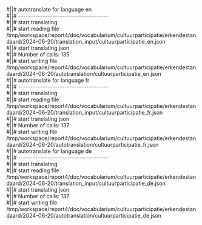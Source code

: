 #||# autotranslate for language en  
#||# -------------------------------------  
#||# start translating  
#||# start reading file /tmp/workspace/report4/doc/vocabularium/cultuurparticipatie/erkendestandaard/2024-06-20/translation_input/cultuurparticipatie_en.json  
#||# start translating json  
#||# Number of calls: 135  
#||# start writing file /tmp/workspace/report4/doc/vocabularium/cultuurparticipatie/erkendestandaard/2024-06-20/autotranslation/cultuurparticipatie_en.json  
#||# autotranslate for language fr  
#||# -------------------------------------  
#||# start translating  
#||# start reading file /tmp/workspace/report4/doc/vocabularium/cultuurparticipatie/erkendestandaard/2024-06-20/translation_input/cultuurparticipatie_fr.json  
#||# start translating json  
#||# Number of calls: 137  
#||# start writing file /tmp/workspace/report4/doc/vocabularium/cultuurparticipatie/erkendestandaard/2024-06-20/autotranslation/cultuurparticipatie_fr.json  
#||# autotranslate for language de  
#||# -------------------------------------  
#||# start translating  
#||# start reading file /tmp/workspace/report4/doc/vocabularium/cultuurparticipatie/erkendestandaard/2024-06-20/translation_input/cultuurparticipatie_de.json  
#||# start translating json  
#||# Number of calls: 137  
#||# start writing file /tmp/workspace/report4/doc/vocabularium/cultuurparticipatie/erkendestandaard/2024-06-20/autotranslation/cultuurparticipatie_de.json  
